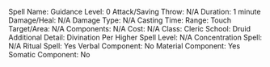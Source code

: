 
Spell Name: Guidance
Level: 0
Attack/Saving Throw: N/A
Duration: 1 minute
Damage/Heal: N/A
Damage Type: N/A
Casting Time: 
Range: Touch
Target/Area: N/A
Components: N/A
Cost: N/A
Class: Cleric
School:  Druid
Additional Detail: Divination
Per Higher Spell Level: N/A
Concentration Spell: N/A
Ritual Spell: Yes
Verbal Component: No
Material Component: Yes
Somatic Component: No
